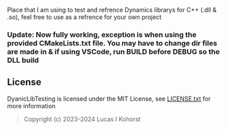 Place that I am using to test and refrence Dynamics librarys for C++ (.dll & .so), feel free to use as a refrence for your own project

### Update: Now fully working, exception is when using the provided CMakeLists.txt file. You may have to change dir files are made in & if using VSCode, run BUILD before DEBUG so the DLL build

## License
DyanicLibTesting is licensed under the MIT License, see [LICENSE.txt](https://github.com/Hedge239/DynamicLibTesting/blob/main/LICENSE.txt) for more information
> Copyright (c) 2023-2024 Lucas I Kohorst

